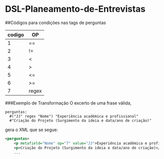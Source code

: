 # DSL-Planeamento-de-Entrevistas


##Códigos para condições nas tags de perguntas

|codigo |   OP|
|-------|------|
|1   |   == |
|2   |   != |
|3   |   <  |
|4   |   >  |
|5   |   <= |
|6   |   >= |
|7   |   regex|

###Exemplo de Transformação
O excerto de uma frase válida,
```
perguntas:
  #("JJ" regex "Nome") "Experiência académica e profissional"
  #"Criação do Projeto (Surgimento da ideia e data/ano de criação)"
```
gera o XML que se segue:
```XML
<perguntas>
    <p metafield="Nome" op="7" value="JJ">Experiência académica e profissional</p>
    <p>Criação do Projeto (Surgimento da ideia e data/ano de criação)</p>
    ...
```
